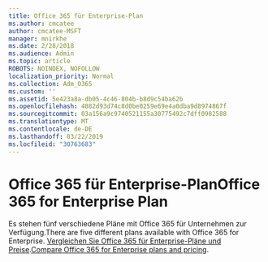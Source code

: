```yaml
---
title: Office 365 für Enterprise-Plan
ms.author: cmcatee
author: cmcatee-MSFT
manager: mnirkhe
ms.date: 2/28/2018
ms.audience: Admin
ms.topic: article
ROBOTS: NOINDEX, NOFOLLOW
localization_priority: Normal
ms.collection: Adm_O365
ms.custom: ''
ms.assetid: 5e423a8a-db05-4c46-804b-b8d9c54ba62b
ms.openlocfilehash: 4882d93d74c8d0be0259e69e4a0dba9d8974867f
ms.sourcegitcommit: 03a156a9c9740521155a30775492c7dff0982588
ms.translationtype: MT
ms.contentlocale: de-DE
ms.lasthandoff: 03/22/2019
ms.locfileid: "30763683"
---
```

# <a name="office-365-for-enterprise-plan"></a><span data-ttu-id="544d3-102">Office 365 für Enterprise-Plan</span><span class="sxs-lookup"><span data-stu-id="544d3-102">Office 365 for Enterprise Plan</span></span>

<span data-ttu-id="544d3-103">Es stehen fünf verschiedene Pläne mit Office 365 für Unternehmen zur Verfügung.</span><span class="sxs-lookup"><span data-stu-id="544d3-103">There are five different plans available with Office 365 for Enterprise.</span></span> <span data-ttu-id="544d3-104">[Vergleichen Sie Office 365 für Enterprise-Pläne und Preise](https://products.office.com/business/compare-more-office-365-for-business-plans).</span><span class="sxs-lookup"><span data-stu-id="544d3-104">[Compare Office 365 for Enterprise plans and pricing](https://products.office.com/business/compare-more-office-365-for-business-plans).</span></span>
  

